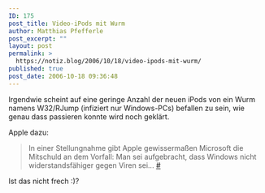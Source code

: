 ```yaml
---
ID: 175
post_title: Video-iPods mit Wurm
author: Matthias Pfefferle
post_excerpt: ""
layout: post
permalink: >
  https://notiz.blog/2006/10/18/video-ipods-mit-wurm/
published: true
post_date: 2006-10-18 09:36:48
---
```

<!-- wp:paragraph -->
<p>Irgendwie scheint auf eine geringe Anzahl der neuen iPods von ein Wurm namens W32/RJump (infiziert nur Windows-PCs) befallen zu sein, wie genau dass passieren konnte wird noch geklärt.</p>
<!-- /wp:paragraph -->

<!-- wp:paragraph -->
<p>Apple dazu:</p>
<!-- /wp:paragraph -->

<!-- wp:quote -->
<blockquote class="wp-block-quote">
	<p>In einer Stellungnahme gibt Apple gewissermaßen Microsoft die Mitschuld an dem Vorfall: Man sei aufgebracht, dass Windows nicht widerstandsfähiger gegen Viren sei... <a href="http://www.heise.de/newsticker/meldung/79650">#</a></p>
</blockquote>
<!-- /wp:quote -->

<!-- wp:paragraph -->
<p>Ist das nicht frech :)?</p>
<!-- /wp:paragraph -->